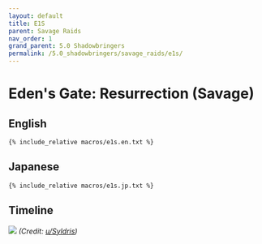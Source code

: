 ```yaml
---
layout: default
title: E1S
parent: Savage Raids
nav_order: 1
grand_parent: 5.0 Shadowbringers
permalink: /5.0_shadowbringers/savage_raids/e1s/
---
```


# Eden's Gate: Resurrection (Savage)

## English
```
{% include_relative macros/e1s.en.txt %}
```

## Japanese
```
{% include_relative macros/e1s.jp.txt %}
```

## Timeline

![](https://i.redd.it/rye1wmoz8wd31.png)
*(Credit: [u/Syldris](https://www.reddit.com/r/ffxiv/comments/ckpvr9/e1s_rotation_and_timeline/))*
